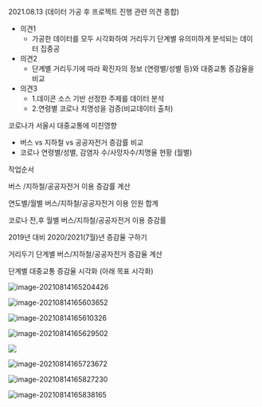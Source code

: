 2021.08.13 (데이터 가공 후 프로젝트 진행 관련 의견 종합)

* 의견1
  * 가공한 데이터를 모두 시각화하여 거리두기 단계별 유의미하게 분석되는 데이터 집중공
* 의견2
  * 단계별 거리두기에 따라 확진자의 정보 (연령별/성별 등)와 대중교통 증감율을 비교
* 의견3 
  * 1.데이콘 소스 기반 선정한 주제를 데이터 분석
  * 2.연령별 코로나 치명성을 검증(비교데이터 출처)



코로나가 서울시 대중교통에 미친영향

- 버스 vs 지하철 vs 공공자전거 증감률 비교
- 코로나 연령별/성별, 감염자 수/사망자수/치명율 현황 (월별)



작업순서



버스 /지하철/공공자전거 이용 증감률 계산

연도별/월별 버스/지하철/공공자전거 이용 인원 합계

 코로나 전,후 월별  버스/지하철/공공자전거 이용 증감률

2019년 대비 2020/2021(7월)년 증감율 구하기

거리두기 단계별 버스/지하철/공공자전거 증감율 계산



단계별 대중교통 증감율 시각화 (아래 목표 시각화)

![image-20210814165204426](md-images/image-20210814165204426.png)

![image-20210814165603652](md-images/image-20210814165603652.png)

![image-20210814165610326](md-images/image-20210814165610326.png)

![image-20210814165629502](md-images/image-20210814165629502.png)

![](md-images/image-20210814165710538.png)

![image-20210814165723672](md-images/image-20210814165723672.png)

![image-20210814165827230](md-images/image-20210814165827230.png)

![image-20210814165838165](md-images/image-20210814165838165.png)


